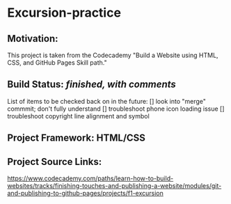 # Excursion-practice
## Motivation: 
This project is taken from the Codecademy "Build a Website using HTML, CSS, and GitHub Pages Skill path."

## Build Status: *finished, with comments*
List of items to be checked back on in the future:
[] look into "merge" commmit; don't fully understand
[] troubleshoot phone icon loading issue
[] troubleshoot copyright line alignment and symbol

## Project Framework: HTML/CSS

## Project Source Links:

https://www.codecademy.com/paths/learn-how-to-build-websites/tracks/finishing-touches-and-publishing-a-website/modules/git-and-publishing-to-github-pages/projects/f1-excursion
